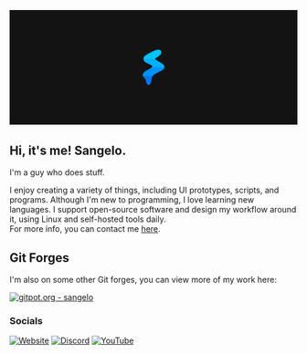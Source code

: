 [![LogoBanner](https://raw.githubusercontent.com/SangeloDev/SangeloDev/main/Banner%20Dark%206818x2727.png)](https://sangelo.space)


## Hi, it's me! Sangelo.
I'm a guy who does stuff.

I enjoy creating a variety of things, including UI prototypes, scripts, and programs. Although I'm new to programming, I love learning new languages. I support open-source software and design my workflow around it, using Linux and self-hosted tools daily.</br>For more info, you can contact me [here](mailto:contact@sangelo.space).

## Git Forges
I'm also on some other Git forges, you can view more of my work here:

[![gitpot.org - sangelo](https://img.shields.io/badge/gitpot.org-sangelo-f9774c?logo=git)](https://gitpot.org/sangelo)

### Socials
[![Website](https://img.shields.io/badge/website-sangelo.space-00B1FA)](https://sangelo.space)
[![Discord](https://img.shields.io/badge/Discord-@sangelo-6E85D3)](https://discord.com/users/373525255102136341)
[![YouTube](https://img.shields.io/youtube/channel/subscribers/UC8fIfLHdrkWYjTEZUwMH-TQ?label=YouTube)](https://www.youtube.com/@sangeloo)

<!-- ### Stats
[![Stats](https://github-readme-stats.vercel.app/api?username=sangelodev&title_color=00B1FA&bg_color=131313&text_color=ffffff&icon_color=0075F7&show_icons=true&hide_border=true&custom_title=Sangelo's%20Stats)](https://github.com/SangeloDev)<br/>[![Top-Lang](https://github-readme-stats.vercel.app/api/top-langs/?username=sangelodev&title_color=00B1FA&bg_color=131313&text_color=ffffff&icon_color=0075F7&show_icons=true&hide_border=true&custom_title=Most%20Used%20Languages)](https://github.com/SangeloDev)
-->
